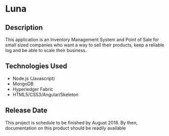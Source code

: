 # Luna
## Description
This application is an Inventory Management System and Point of Sale for small sized companies who want a way to sell their products, keep a reliable log and be able to scale their business. 
## Technologies Used
* Node.js (Javascript)
* MongoDB
* Hyperledger Fabric
* HTML5/CSS3/Angular/Skeleton
## Release Date
This project is schedule to be finished by August 2018. By then, documentation on this product should be readily available
